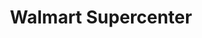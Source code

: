 ---
title: "Walmart Supercenter"
url: /sioux-falls/walmart-supercenter-south-louise-avenue/
shop: supermarket
---